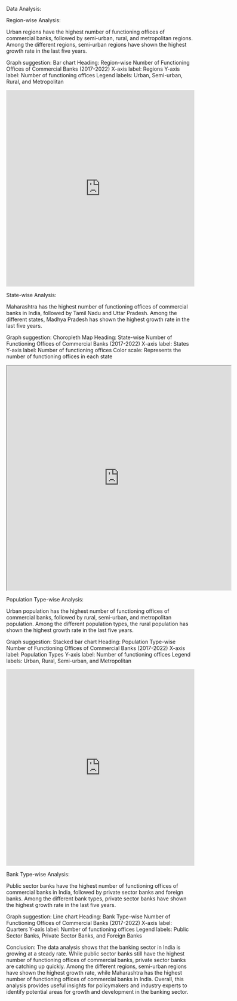 Data Analysis:

Region-wise Analysis:

Urban regions have the highest number of functioning offices of commercial banks, followed by semi-urban, rural, and metropolitan regions.
Among the different regions, semi-urban regions have shown the highest growth rate in the last five years.

Graph suggestion: Bar chart
Heading: Region-wise Number of Functioning Offices of Commercial Banks (2017-2022)
X-axis label: Regions
Y-axis label: Number of functioning offices
Legend labels: Urban, Semi-urban, Rural, and Metropolitan

<iframe id="igraph" scrolling="no" style="border:none;" seamless="seamless" src="https://plotly.com/~srkc95/66.embed" height="525" width="100%"></iframe>

State-wise Analysis:

Maharashtra has the highest number of functioning offices of commercial banks in India, followed by Tamil Nadu and Uttar Pradesh.
Among the different states, Madhya Pradesh has shown the highest growth rate in the last five years.

Graph suggestion: Choropleth Map
Heading: State-wise Number of Functioning Offices of Commercial Banks (2017-2022)
X-axis label: States
Y-axis label: Number of functioning offices
Color scale: Represents the number of functioning offices in each state

<iframe src="https://srkc95.github.io/folium-map/" width="600" height="600"></iframe>

Population Type-wise Analysis:

Urban population has the highest number of functioning offices of commercial banks, followed by rural, semi-urban, and metropolitan population.
Among the different population types, the rural population has shown the highest growth rate in the last five years.

Graph suggestion: Stacked bar chart
Heading: Population Type-wise Number of Functioning Offices of Commercial Banks (2017-2022)
X-axis label: Population Types
Y-axis label: Number of functioning offices
Legend labels: Urban, Rural, Semi-urban, and Metropolitan

<iframe id="igraph" scrolling="no" style="border:none;" seamless="seamless" src="https://plotly.com/~srkc95/60.embed" height="525" width="100%"></iframe>


Bank Type-wise Analysis:

Public sector banks have the highest number of functioning offices of commercial banks in India, followed by private sector banks and foreign banks.
Among the different bank types, private sector banks have shown the highest growth rate in the last five years.

Graph suggestion: Line chart
Heading: Bank Type-wise Number of Functioning Offices of Commercial Banks (2017-2022)
X-axis label: Quarters
Y-axis label: Number of functioning offices
Legend labels: Public Sector Banks, Private Sector Banks, and Foreign Banks

Conclusion:
The data analysis shows that the banking sector in India is growing at a steady rate. While public sector banks still have the highest number of functioning offices of commercial banks, private sector banks are catching up quickly. Among the different regions, semi-urban regions have shown the highest growth rate, while Maharashtra has the highest number of functioning offices of commercial banks in India. Overall, this analysis provides useful insights for policymakers and industry experts to identify potential areas for growth and development in the banking sector.
